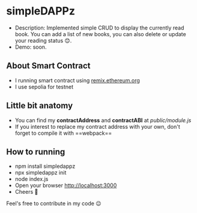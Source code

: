 # simpleDAPPz
- Description: Implemented simple CRUD to display the currently read book. You can add a list of new books, you can also delete or update your reading status 😊. 
- Demo: soon.

## About Smart Contract
- I running smart contract using [remix.ethereum.org](https://remix.ethereum.org)
- I use sepolia for testnet

## Little bit anatomy
- You can find my **contractAddress** and **contractABI** at *public/module.js*
- If you interest to replace my contract address with your own, don't forget to compile it with ==webpack==

## How to running
- npm install simpledappz
- npx simpledappz init
- node index.js
- Open your browser [http://localhost:3000](http://localhost:3000)
- Cheers 🍻

Feel's free to contribute in my code 😉